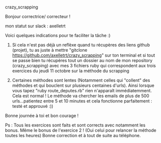 crazy_scrapping

Bonjour correctrice/ correcteur !

mon statut sur slack : axelletrt

Voici quelques indications pour te faciliter la tâche :) 

1. Si cela n'est pas déjà un reflèxe quand tu récupères des liens github (projet), tu as juste à mettre "gitclone https://github.com/axelletrt/crazy_scrapping"  sur ton terminal et si tout se passe bien  tu récupères tout un dossier au nom de mon repository (crazy_scrapping) avec mes 3 fichiers ruby qui correspondent aux trois exercices du jeudi 11 octobre sur la méthode du scrapping

2. Certaines méthodes sont lentes (Notamment celles qui "collent" des méthodes et qui bouclent sur plusieurs centaines d'urls). Ainsi lorsque vous tapez "ruby route_deputes.rb" rien n'apparaît immédiatemment. Cela est normal ! Le méthode va chercher les emails de plus de 500 urls...patientez entre 5 et 10 minutes et cela fonctionne parfaitement : testé et approuvé :)) 

Bonne journée à toi et bon courage ! 


Ps : Tous les exercices sont faits et sont corrects avec notamment les bonus. Même le bonus de l'exercice 2 ! (Oui celui pour relancer la méthode toutes les heures) Bonne correction et à tout de suite au téléphone. 

